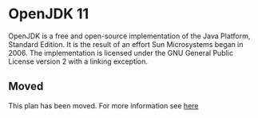 # OpenJDK 11

OpenJDK is a free and open-source implementation of the Java Platform, Standard Edition. It is the result of an effort Sun Microsystems began in 2006. The implementation is licensed under the GNU General Public License version 2 with a linking exception.

## Moved

This plan has been moved. For more information see [here](https://github.com/habitat-sh/core-plans#additional-plans)
